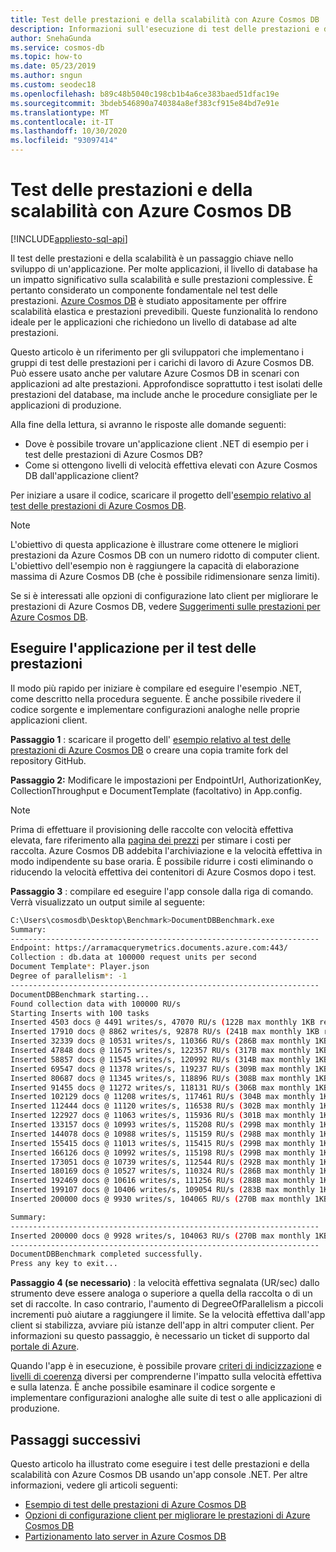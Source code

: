 ```yaml
---
title: Test delle prestazioni e della scalabilità con Azure Cosmos DB
description: Informazioni sull'esecuzione di test delle prestazioni e della scalabilità con Azure Cosmos DB. È quindi possibile valutare il funzionamento di Azure Cosmos DB in scenari con applicazioni ad alte prestazioni.
author: SnehaGunda
ms.service: cosmos-db
ms.topic: how-to
ms.date: 05/23/2019
ms.author: sngun
ms.custom: seodec18
ms.openlocfilehash: b89c48b5040c198cb1b4a6ce383baed51dfac19e
ms.sourcegitcommit: 3bdeb546890a740384a8ef383cf915e84bd7e91e
ms.translationtype: MT
ms.contentlocale: it-IT
ms.lasthandoff: 10/30/2020
ms.locfileid: "93097414"
---
```

# <a name="performance-and-scale-testing-with-azure-cosmos-db"></a>Test delle prestazioni e della scalabilità con Azure Cosmos DB
[!INCLUDE[appliesto-sql-api](includes/appliesto-sql-api.md)]

Il test delle prestazioni e della scalabilità è un passaggio chiave nello sviluppo di un'applicazione. Per molte applicazioni, il livello di database ha un impatto significativo sulla scalabilità e sulle prestazioni complessive. È pertanto considerato un componente fondamentale nel test delle prestazioni. [Azure Cosmos DB](https://azure.microsoft.com/services/cosmos-db/) è studiato appositamente per offrire scalabilità elastica e prestazioni prevedibili. Queste funzionalità lo rendono ideale per le applicazioni che richiedono un livello di database ad alte prestazioni. 

Questo articolo è un riferimento per gli sviluppatori che implementano i gruppi di test delle prestazioni per i carichi di lavoro di Azure Cosmos DB. Può essere usato anche per valutare Azure Cosmos DB in scenari con applicazioni ad alte prestazioni. Approfondisce soprattutto i test isolati delle prestazioni del database, ma include anche le procedure consigliate per le applicazioni di produzione.

Alla fine della lettura, si avranno le risposte alle domande seguenti: 

* Dove è possibile trovare un'applicazione client .NET di esempio per i test delle prestazioni di Azure Cosmos DB? 
* Come si ottengono livelli di velocità effettiva elevati con Azure Cosmos DB dall'applicazione client?

Per iniziare a usare il codice, scaricare il progetto dell'[esempio relativo al test delle prestazioni di Azure Cosmos DB](https://github.com/Azure/azure-documentdb-dotnet/tree/master/samples/documentdb-benchmark). 

> [!NOTE]
> L'obiettivo di questa applicazione è illustrare come ottenere le migliori prestazioni da Azure Cosmos DB con un numero ridotto di computer client. L'obiettivo dell'esempio non è raggiungere la capacità di elaborazione massima di Azure Cosmos DB (che è possibile ridimensionare senza limiti).

Se si è interessati alle opzioni di configurazione lato client per migliorare le prestazioni di Azure Cosmos DB, vedere [Suggerimenti sulle prestazioni per Azure Cosmos DB](performance-tips.md).

## <a name="run-the-performance-testing-application"></a>Eseguire l'applicazione per il test delle prestazioni
Il modo più rapido per iniziare è compilare ed eseguire l'esempio .NET, come descritto nella procedura seguente. È anche possibile rivedere il codice sorgente e implementare configurazioni analoghe nelle proprie applicazioni client.

**Passaggio 1** : scaricare il progetto dell' [esempio relativo al test delle prestazioni di Azure Cosmos DB](https://github.com/Azure/azure-documentdb-dotnet/tree/master/samples/documentdb-benchmark) o creare una copia tramite fork del repository GitHub.

**Passaggio 2:** Modificare le impostazioni per EndpointUrl, AuthorizationKey, CollectionThroughput e DocumentTemplate (facoltativo) in App.config.

> [!NOTE]
> Prima di effettuare il provisioning delle raccolte con velocità effettiva elevata, fare riferimento alla [pagina dei prezzi](https://azure.microsoft.com/pricing/details/cosmos-db/) per stimare i costi per raccolta. Azure Cosmos DB addebita l'archiviazione e la velocità effettiva in modo indipendente su base oraria. È possibile ridurre i costi eliminando o riducendo la velocità effettiva dei contenitori di Azure Cosmos dopo i test.
> 
> 

**Passaggio 3** : compilare ed eseguire l'app console dalla riga di comando. Verrà visualizzato un output simile al seguente:

```bash
C:\Users\cosmosdb\Desktop\Benchmark>DocumentDBBenchmark.exe
Summary:
---------------------------------------------------------------------
Endpoint: https://arramacquerymetrics.documents.azure.com:443/
Collection : db.data at 100000 request units per second
Document Template*: Player.json
Degree of parallelism*: -1
---------------------------------------------------------------------
DocumentDBBenchmark starting...
Found collection data with 100000 RU/s
Starting Inserts with 100 tasks
Inserted 4503 docs @ 4491 writes/s, 47070 RU/s (122B max monthly 1KB reads)
Inserted 17910 docs @ 8862 writes/s, 92878 RU/s (241B max monthly 1KB reads)
Inserted 32339 docs @ 10531 writes/s, 110366 RU/s (286B max monthly 1KB reads)
Inserted 47848 docs @ 11675 writes/s, 122357 RU/s (317B max monthly 1KB reads)
Inserted 58857 docs @ 11545 writes/s, 120992 RU/s (314B max monthly 1KB reads)
Inserted 69547 docs @ 11378 writes/s, 119237 RU/s (309B max monthly 1KB reads)
Inserted 80687 docs @ 11345 writes/s, 118896 RU/s (308B max monthly 1KB reads)
Inserted 91455 docs @ 11272 writes/s, 118131 RU/s (306B max monthly 1KB reads)
Inserted 102129 docs @ 11208 writes/s, 117461 RU/s (304B max monthly 1KB reads)
Inserted 112444 docs @ 11120 writes/s, 116538 RU/s (302B max monthly 1KB reads)
Inserted 122927 docs @ 11063 writes/s, 115936 RU/s (301B max monthly 1KB reads)
Inserted 133157 docs @ 10993 writes/s, 115208 RU/s (299B max monthly 1KB reads)
Inserted 144078 docs @ 10988 writes/s, 115159 RU/s (298B max monthly 1KB reads)
Inserted 155415 docs @ 11013 writes/s, 115415 RU/s (299B max monthly 1KB reads)
Inserted 166126 docs @ 10992 writes/s, 115198 RU/s (299B max monthly 1KB reads)
Inserted 173051 docs @ 10739 writes/s, 112544 RU/s (292B max monthly 1KB reads)
Inserted 180169 docs @ 10527 writes/s, 110324 RU/s (286B max monthly 1KB reads)
Inserted 192469 docs @ 10616 writes/s, 111256 RU/s (288B max monthly 1KB reads)
Inserted 199107 docs @ 10406 writes/s, 109054 RU/s (283B max monthly 1KB reads)
Inserted 200000 docs @ 9930 writes/s, 104065 RU/s (270B max monthly 1KB reads)

Summary:
---------------------------------------------------------------------
Inserted 200000 docs @ 9928 writes/s, 104063 RU/s (270B max monthly 1KB reads)
---------------------------------------------------------------------
DocumentDBBenchmark completed successfully.
Press any key to exit...
```

**Passaggio 4 (se necessario)** : la velocità effettiva segnalata (UR/sec) dallo strumento deve essere analoga o superiore a quella della raccolta o di un set di raccolte. In caso contrario, l'aumento di DegreeOfParallelism a piccoli incrementi può aiutare a raggiungere il limite. Se la velocità effettiva dall'app client si stabilizza, avviare più istanze dell'app in altri computer client. Per informazioni su questo passaggio, è necessario un ticket di supporto dal [portale di Azure](https://portal.azure.com).

Quando l'app è in esecuzione, è possibile provare [criteri di indicizzazione](index-policy.md) e [livelli di coerenza](consistency-levels.md) diversi per comprenderne l'impatto sulla velocità effettiva e sulla latenza. È anche possibile esaminare il codice sorgente e implementare configurazioni analoghe alle suite di test o alle applicazioni di produzione.

## <a name="next-steps"></a>Passaggi successivi

Questo articolo ha illustrato come eseguire i test delle prestazioni e della scalabilità con Azure Cosmos DB usando un'app console .NET. Per altre informazioni, vedere gli articoli seguenti:

* [Esempio di test delle prestazioni di Azure Cosmos DB](https://github.com/Azure/azure-documentdb-dotnet/tree/master/samples/documentdb-benchmark)
* [Opzioni di configurazione client per migliorare le prestazioni di Azure Cosmos DB](performance-tips.md)
* [Partizionamento lato server in Azure Cosmos DB](partitioning-overview.md)


